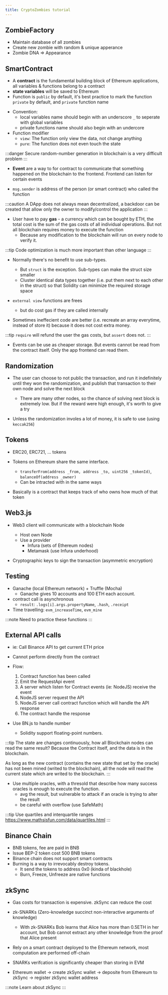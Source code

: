```yaml
---
title: CryptoZombies tutorial
---
```


## ZombieFactory

- Maintain database of all zombies
- Create new zombie with random & unique apperance
- Zombie DNA => Appearance

## SmartContract

- A **contract** is the fundamental building block of Ethereum applications, all variables & functions belong to a contract
- **state variables** will be saved to Ethereum
- Function is `public` by default, it's best practice to mark the function `private` by default, and `private` function name

* Convention:
  - local variables name should begin with an underscore `_` to seperate with global variables
  - private functions name should also begin with an undercore
* Function modifier
  - `view`: The function only view the data, not change anything
  - `pure`: The function does not even touch the state

:::danger
Secure random-number generation in blockchain is a very difficult problem
:::

- **Event** are a way to for contract to communicate that something happened on the blockchain to the frontend. Frontend can listen for certain events

- `msg.sender` is address of the person (or smart contract) who called the function

:::caution
A DApp does not always mean decentralized, a backdoor can be created that allow only the owner to modify/control the application
:::

- User have to pay **gas** - a currency which can be bought by ETH, the total cost is the sum of the gas costs of all individual operations. But not all blockchain requires money to execute the function
  - Because any modification to the blockchain will run on every node to verify it.

:::tip
Code optimization is much more important than other language
:::

- Normally there's no benefit to use sub-types.

  - But `struct` is the exception. Sub-types can make the struct size smaller
  - Cluster identical data types together (i.e. put them next to each other in the struct) so that Solidity can minimize the required storage space

- `external view` functions are frees

  - but do cost gas if they are called internally

- Sometimes ineffecient code are better (i.e. recreate an array everytime, instead of store it) because it does not cost extra money.

:::tip
`require` will refund the user the gas costs, but `assert` does not.
:::

- Events can be use as cheaper storage. But events cannot be read from the contract itself. Only the app frontend can read them.

## Randomization

- The user can choose to not public the transaction, and run it indefinitely until they won the randomization, and publish that transaction to their own node and solve the next block

  - There are many other nodes, so the chance of solving next block is extremely low. But if the reward were high enough, it's worth to give a try

- Unless the randomization involes a lot of money, it is safe to use (using `keccak256`)

## Tokens

- ERC20, ERC721, ... tokens

- Tokens on Ethereum share the same interface.

  - `transferFrom(address _from, address _to, uint256 _tokenId)`, `balanceOf(address _owner)`
  - Can be intracted with in the same ways

- Basically is a contract that keeps track of who owns how much of that token

## Web3.js

- Web3 client will communicate with a blockchain Node

  - Host own Node
  - Use a provider
    - Infura (sets of Ethereum nodes)
    - Metamask (use Infura underhood)

- Cryptographic keys to sign the transaction (asymmetric encryption)

## Testing

- Ganache (local Ethereum network) + Truffle (Mocha)
  - Ganache gives 10 accounts and 100 ETH each account.
- contract call is asynchronous
  - `result`: `.logs[i].args.propertyName`, `.hash`, `.receipt`
- Time travelling: `evm_increaseTime`, `evm_mine`

:::note
Need to practice these functions
:::

## External API calls

- ie: Call Binance API to get current ETH price

- Cannot perform directly from the contract

- Flow:

  1. Contract function has been called
  2. Emit the RequestApi event
  3. A server which listen for Contract events (ie: NodeJS) receive the event
  4. NodeJS server request the API
  5. NodeJS server call contract function which will handle the API response
  6. The contract handle the response

- Use BN.js to handle number
  - Solidity support floating-point numbers.

:::tip The state are changes continuously, how all Blockchain nodes can read the same result?
Because the Contract itself, and the data is in the blockchain.

As long as the new contract (contains the new state that set by the oracle) has not been mined (writed to the blockchain), all the node will read the current state which are writed to the blockchain.
:::

- Use multiple oracles, with a thresold that describe how many success oracles is enough to execute the function.
  - avg the result, but vulnerable to attack if an oracle is trying to alter the result
  - be careful with overflow (use SafeMath)

:::tip
Use quartiles and interquartile ranges
https://www.mathsisfun.com/data/quartiles.html
:::

## Binance Chain

- BNB tokens, fee are paid in BNB
- Issue BEP-2 token cost 500 BNB tokens
- Binance chain does not support smart contracts
- Burning is a way to irrevocably destroy tokens.
  - It send the tokens to address 0x0 (kinda of blackhole)
  - Burn, Freeze, Unfreeze are native functions

## zkSync

- Gas costs for transaction is expensive. zkSync can reduce the cost

- zk-SNARKs (Zero-knowledge succinct non-interactive arguments of knowledge)

  - With zk-SNARKs Bob learns that Alice has more than 0.5ETH in her account, but Bob cannot extract any other knowledge from the proof that Alice present

- Rely on a smart contract deployed to the Ethereum network, most computation are performed off-chain

- SNARKs verifcation is significantly cheaper than storing in EVM

- Ethereum wallet -> create zkSync wallet -> deposite from Ethereum to zkSync -> register zkSync wallet address

:::note
Learn about zkSync
:::
